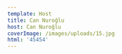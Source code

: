 ```yaml
---
template: Host
title: Can Nuroğlu
host: Can Nuroğlu
coverImage: /images/uploads/15.jpg
html: '45454'
---
```


